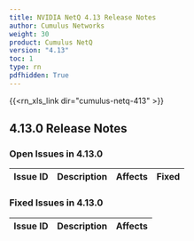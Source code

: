 ```yaml
---
title: NVIDIA NetQ 4.13 Release Notes
author: Cumulus Networks
weight: 30
product: Cumulus NetQ
version: "4.13"
toc: 1
type: rn
pdfhidden: True
---
```

{{<rn_xls_link dir="cumulus-netq-413" >}}
## 4.13.0 Release Notes
### Open Issues in 4.13.0

|  Issue ID 	|   Description	|   Affects	|   Fixed |
|---	        |---	        |---	    |---	                |

### Fixed Issues in 4.13.0
|  Issue ID 	|   Description	|   Affects	|
|---	        |---	        |---	    |

